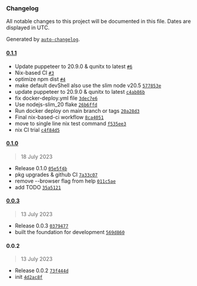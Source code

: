 ### Changelog

All notable changes to this project will be documented in this file. Dates are displayed in UTC.

Generated by [`auto-changelog`](https://github.com/CookPete/auto-changelog).

#### [0.1.1](https://github.com/izelnakri/qunitx-cli/compare/0.1.0...0.1.1)

- Update puppeteer to 20.9.0 & qunitx to latest [`#6`](https://github.com/izelnakri/qunitx-cli/pull/6)
- Nix-based CI [`#3`](https://github.com/izelnakri/qunitx-cli/pull/3)
- optimize npm dist [`#4`](https://github.com/izelnakri/qunitx-cli/pull/4)
- make default devShell also use the slim node v20.5 [`577853e`](https://github.com/izelnakri/qunitx-cli/commit/577853eea72c5cc999dfdfa3a8480b5a6d5ca52a)
- update puppeteer to 20.9.0 & qunitx to latest [`c4ab86b`](https://github.com/izelnakri/qunitx-cli/commit/c4ab86b26b1eaa1b4ebffe77af4d0b2430323929)
- fix docker-deploy.yml file [`3dec7e6`](https://github.com/izelnakri/qunitx-cli/commit/3dec7e6acdcf6da229b7199ae7b2bfd7d874249d)
- Use nodejs-slim_20 flake [`26b6ffd`](https://github.com/izelnakri/qunitx-cli/commit/26b6ffd98ada4e54152f5ab31c9fc47fb820b24a)
- Run docker deploy on main branch or tags [`20a28d3`](https://github.com/izelnakri/qunitx-cli/commit/20a28d3f5873fbd7134bd29d9f8c2deef3931c8f)
- Final nix-based-ci workflow [`8ca4051`](https://github.com/izelnakri/qunitx-cli/commit/8ca405197d4ebb2d571a8fd478ed3b7b1b26c2f2)
- move to single line nix test command [`f535ee3`](https://github.com/izelnakri/qunitx-cli/commit/f535ee3773471194029658f8397c2a2a9e57bbc0)
- nix CI trial [`c4f84d5`](https://github.com/izelnakri/qunitx-cli/commit/c4f84d571edd1fd3445432b94a819c22c773013d)

#### [0.1.0](https://github.com/izelnakri/qunitx-cli/compare/0.0.3...0.1.0)

> 18 July 2023

- Release 0.1.0 [`05e5f4b`](https://github.com/izelnakri/qunitx-cli/commit/05e5f4bd3a2a17a58a7eebcf6feceffe442e059f)
- pkg upgrades & github CI [`7a33c07`](https://github.com/izelnakri/qunitx-cli/commit/7a33c07ef9c7b404458ac8b46f97c11009fe32fa)
- remove --browser flag from help [`011c5ae`](https://github.com/izelnakri/qunitx-cli/commit/011c5aecb1e293bb57aa396d7ceac0fca349298f)
- add TODO [`35a5121`](https://github.com/izelnakri/qunitx-cli/commit/35a512135d9b5abab740bfde9ae6ecb1781ab26b)

#### [0.0.3](https://github.com/izelnakri/qunitx-cli/compare/0.0.2...0.0.3)

> 13 July 2023

- Release 0.0.3 [`0379477`](https://github.com/izelnakri/qunitx-cli/commit/037947750cc372bdd5c45389d78131bd0b8fa51e)
- built the foundation for development [`569d860`](https://github.com/izelnakri/qunitx-cli/commit/569d8606b75287aceeaaf0b711139650182cd6c4)

#### 0.0.2

> 13 July 2023

- Release 0.0.2 [`73f444d`](https://github.com/izelnakri/qunitx-cli/commit/73f444d385dd8c08188f5a992f172bd5ff898d89)
- init [`4d2ac8f`](https://github.com/izelnakri/qunitx-cli/commit/4d2ac8fd98ce7a4c988f9036064a6ef592b55f8f)
